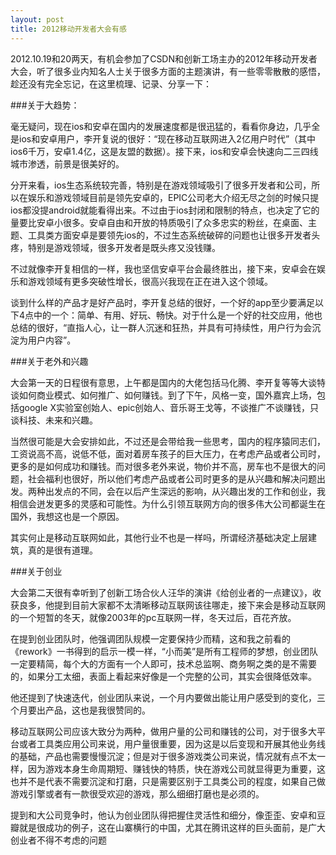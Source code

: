 ```yaml
---
layout: post
title: 2012移动开发者大会有感
---
```

2012.10.19和20两天，有机会参加了CSDN和创新工场主办的2012年移动开发者大会，听了很多业内知名人士关于很多方面的主题演讲，有一些零零散散的感悟，趁还没有完全忘记，在这里梳理、记录、分享一下：



###关于大趋势：

毫无疑问，现在ios和安卓在国内的发展速度都是很迅猛的，看看你身边，几乎全是ios和安卓用户，李开复说的很好：“现在移动互联网进入2亿用户时代”（其中ios6千万，安卓1.4亿，这是友盟的数据）。接下来，ios和安卓会快速向二三四线城市渗透，前景是很美好的。

分开来看，ios生态系统较完善，特别是在游戏领域吸引了很多开发者和公司，所以在娱乐和游戏领域目前是领先安卓的，EPIC公司老大介绍无尽之剑的时候只提ios都没提android就能看得出来。不过由于ios封闭和限制的特点，也决定了它的量要比安卓小很多。安卓自由和开放的特质吸引了众多忠实的粉丝，在桌面、主题、工具类方面安卓是要领先ios的，不过生态系统破碎的问题也让很多开发者头疼，特别是游戏领域，很多开发者是既头疼又没钱赚。

不过就像李开复相信的一样，我也坚信安卓平台会最终胜出，接下来，安卓会在娱乐和游戏领域有更多突破性增长，很高兴我现在正在进入这个领域。

谈到什么样的产品才是好产品时，李开复总结的很好，一个好的app至少要满足以下4点中的一个：简单、有用、好玩、畅快。对于什么是一个好的社交应用，他也总结的很好，“直指人心，让一群人沉迷和狂热，并具有可持续性，用户行为会沉淀为用户内容”。



###关于老外和兴趣

大会第一天的日程很有意思，上午都是国内的大佬包括马化腾、李开复等等大谈特谈如何商业模式、如何推广、如何赚钱。到了下午，风格一变，国外嘉宾上场，包括google X实验室创始人、epic创始人、音乐哥王戈等，不谈推广不谈赚钱，只谈科技、未来和兴趣。

当然很可能是大会安排如此，不过还是会带给我一些思考，国内的程序猿同志们，工资说高不高，说低不低，面对着房车孩子的巨大压力，在考虑产品或者公司时，更多的是如何成功和赚钱。而对很多老外来说，物价并不高，房车也不是很大的问题，社会福利也很好，所以他们考虑产品或者公司时更多的是从兴趣和解决问题出发。两种出发点的不同，会在以后产生深远的影响，从兴趣出发的工作和创业，我相信会迸发更多的灵感和可能性。为什么引领互联网方向的很多伟大公司都诞生在国外，我想这也是一个原因。

其实何止是移动互联网如此，其他行业不也是一样吗，所谓经济基础决定上层建筑，真的是很有道理。



###关于创业

大会第二天很有幸听到了创新工场合伙人汪华的演讲《给创业者的一点建议》，收获良多，他提到目前大家都不太清晰移动互联网该往哪走，接下来会是移动互联网的一个短暂的冬天，就像2003年的pc互联网一样，冬天过后，百花齐放。

在提到创业团队时，他强调团队规模一定要保持少而精，这和我之前看的《rework》一书得到的启示一模一样，“小而美”是所有工程师的梦想，创业团队一定要精简，每个大的方面有一个人即可，技术总监啊、商务啊之类的是不需要的，如果分工太细，表面上看起来好像是一个完整的公司，其实会很降低效率。

他还提到了快速迭代，创业团队来说，一个月内要做出能让用户感受到的变化，三个月要出产品，这也是我很赞同的。

移动互联网公司应该大致分为两种，做用户量的公司和赚钱的公司，对于很多大平台或者工具类应用公司来说，用户量很重要，因为这是以后变现和开展其他业务线的基础，产品也需要慢慢沉淀；但是对于很多游戏类公司来说，情况就有点不太一样，因为游戏本身生命周期短、赚钱快的特质，快在游戏公司就显得更为重要，这也并不是代表不需要沉淀和打磨，只是需要区别于工具类公司的程度，如果自己做游戏引擎或者有一款很受欢迎的游戏，那么细细打磨也是必须的。

提到和大公司竞争时，他认为创业团队得把握住灵活性和细分，像歪歪、安卓和豆瓣就是很成功的例子，这在山寨横行的中国，尤其在腾讯这样的巨头面前，是广大创业者不得不考虑的问题